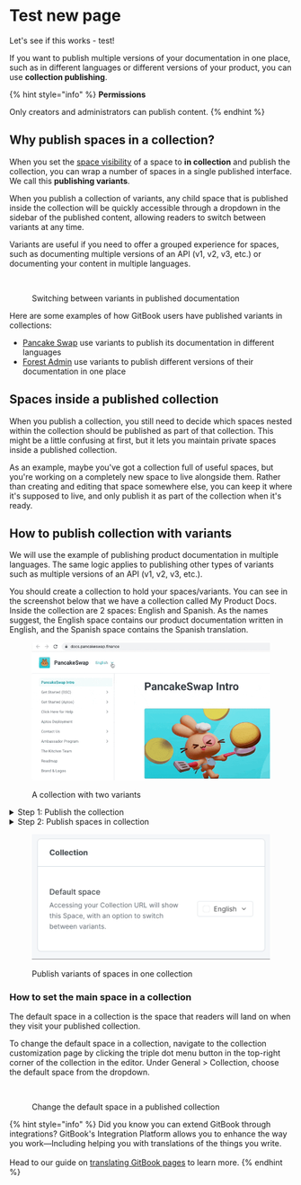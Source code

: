 # Test new page

Let's see if this works - test!

If you want to publish multiple versions of your documentation in one place, such as in different languages or different versions of your product, you can use **collection publishing**.

{% hint style="info" %}
**Permissions**

Only creators and administrators can publish content.
{% endhint %}

## Why publish spaces in a collection?

When you set the [space visibility](broken-reference/) of a space to **in collection** and publish the collection, you can wrap a number of spaces in a single published interface. We call this **publishing variants**.

When you publish a collection of variants, any child space that is published inside the collection will be quickly accessible through a dropdown in the sidebar of the published content, allowing readers to switch between variants at any time.

Variants are useful if you need to offer a grouped experience for spaces, such as documenting multiple versions of an API (v1, v2, v3, etc.) or documenting your content in multiple languages.

<figure><img src=".gitbook/assets/CleanShot 2023-03-22 at 14.07.43.gif" alt=""><figcaption><p>Switching between variants in published documentation</p></figcaption></figure>

Here are some examples of how GitBook users have published variants in collections:

* [Pancake Swap](https://docs.pancakeswap.finance/) use variants to publish its documentation in different languages
* [Forest Admin](https://docs.forestadmin.com/documentation/) use variants to publish different versions of their documentation in one place

## Spaces inside a published collection

When you publish a collection, you still need to decide which spaces nested within the collection should be published as part of that collection. This might be a little confusing at first, but it lets you maintain private spaces inside a published collection.

As an example, maybe you've got a collection full of useful spaces, but you're working on a completely new space to live alongside them. Rather than creating and editing that space somewhere else, you can keep it where it's supposed to live, and only publish it as part of the collection when it's ready.

## How to publish collection with variants

We will use the example of publishing product documentation in multiple languages. The same logic applies to publishing other types of variants such as multiple versions of an API (v1, v2, v3, etc.).

You should create a collection to hold your spaces/variants. You can see in the screenshot below that we have a collection called My Product Docs. Inside the collection are 2 spaces: English and Spanish. As the names suggest, the English space contains our product documentation written in English, and the Spanish space contains the Spanish translation.

<figure><img src=".gitbook/assets/switching-between-variants.gif" alt="A screenshot of a GitBook collection, named My Product Docs, with two variants inside it. One is called English, the second is called Spanish."><figcaption><p>A collection with two variants</p></figcaption></figure>

<details>

<summary>Step 1: Publish the collection</summary>

First we will publish the collection. Note that this **does not publish the spaces inside the collection**. You need to publish each space individually.

Collection publishing works almost exactly the same as [space publishing](broken-reference/). Navigate to the the **share** button near the top-right corner, which will open the share modal.

Inside the share modal, you'll see some or all of the following tabs on the left-hand side to choose from. (The tabs available to you will depend on your permissions.)

</details>

<details>

<summary>Step 2: Publish spaces in collection</summary>

For each space that you want to publish in the collection, click on the **share** button near the top-right corner to open the share modal.

This action will create variants that will be displayed inside your collection.

Ensure you're on the publish to the web tab, and then toggle the publish in collection setting to the **on** position.

</details>

<figure><img src=".gitbook/assets/switch space.gif" alt=""><figcaption><p>Publish variants of spaces in one collection</p></figcaption></figure>

### How to set the main space in a collection

The default space in a collection is the space that readers will land on when they visit your published collection.

To change the default space in a collection, navigate to the collection customization page by clicking the triple dot menu button in the top-right corner of the collection in the editor. Under General > Collection, choose the default space from the dropdown.

<figure><img src=".gitbook/assets/CleanShot 2023-03-22 at 14.07.43.gif" alt=""><figcaption><p>Change the default space in a published collection</p></figcaption></figure>

{% hint style="info" %}
Did you know you can extend GitBook through integrations? GitBook's Integration Platform allows you to enhance the way you work—Including helping you with translations of the things you write.\
\
Head to our guide on [translating GitBook pages](https://developer.gitbook.com/getting-started/guides/use-github-actions-to-translate-gitbook-pages) to learn more.
{% endhint %}
